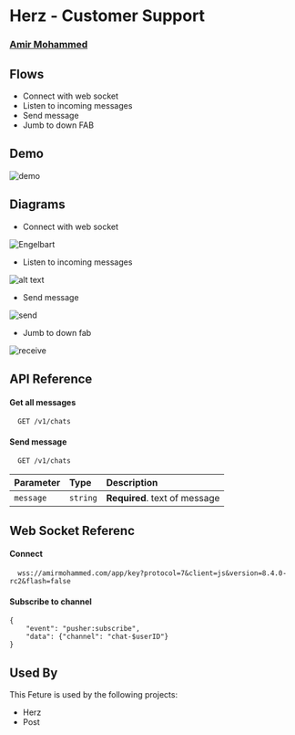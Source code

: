
# Herz - Customer Support

### [Amir Mohammed](https://www.linkedin.com/in/amir-mohammed-7b1306128/)

## Flows

 - Connect with web socket
 - Listen to incoming messages
 - Send message
 - Jumb to down FAB

## Demo

![demo](https://dgitsa-my.sharepoint.com/personal/a_mohammed_exab_sa/Documents/Diagrams/h-cs-demo.gif)


## Diagrams

 - Connect with web socket

![Engelbart](https://drive.google.com/file/d/1_AG4OTbjPiN1GYwbTl-Q1z4JMwG2mTZg/view)


 - Listen to incoming messages
 
 ![alt text](https://dgitsa-my.sharepoint.com/personal/a_mohammed_exab_sa/Documents/Diagrams/h-cs-listen.png)
 
 - Send message
 
![send](https://dgitsa-my.sharepoint.com/personal/a_mohammed_exab_sa/Documents/Diagrams/h-cs-send.png)
 
 - Jumb to down fab

![receive](https://dgitsa-my.sharepoint.com/personal/a_mohammed_exab_sa/Documents/Diagrams/h-cs-fab.png)

## API Reference

#### Get all messages

```http
  GET /v1/chats
```

#### Send message

```http
  GET /v1/chats
```

| Parameter | Type     | Description                       |
| :-------- | :------- | :-------------------------------- |
| `message` | `string` | **Required**. text of message |


## Web Socket Referenc

#### Connect

```http
  wss://amirmohammed.com/app/key?protocol=7&client=js&version=8.4.0-rc2&flash=false
```

#### Subscribe to channel

```http
{
    "event": "pusher:subscribe",
    "data": {"channel": "chat-$userID"}
}
```

## Used By

This Feture is used by the following projects:

- Herz
- Post

